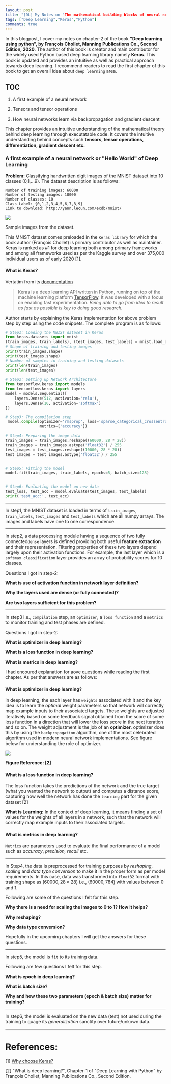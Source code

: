 ```yaml
---
layout: post
title: "[DL] My Notes on "The mathematical building blocks of neural networks" (Part-1)"
tags: ["Deep Learning","Keras","Python"]
comments: true
---
```

In this blogpost, I cover my notes on chapter-2 of the book **"Deep learning using python", by François Chollet, Manning Publications Co., Second Edition, 2020**. The author of this book is creator and main contributor for the widely used Python based deep learning library namely **Keras**. This book is updated and provides an intuitive as well as  practical approach towards deep learning. I recommend readers to read the first chapter of this book to get an overall idea about `deep learning` area.

## TOC

1. A first example of a neural network

2. Tensors and tensor operations

3. How neural networks learn via backpropagation and gradient descent

This chapter provides an intuitive understanding of the mathematical theory
behind deep learning through executatable code. It covers the intuitive understanding behind concepts such **tensors, tensor operations, differentiation, gradient descent etc.** 

### A first example of a neural network or "Hello World" of Deep Learning

**Problem:** Classifying handwritten digit images of the MNIST dataset into 10 classes (0,1,...9). The dataset description is as follows:

```
Number of training images: 60000
Number of testing images: 10000
Number of classes: 10
Class Label: {0,1,2,3,4,5,6,7,8,9}
Link to download: http://yann.lecun.com/exdb/mnist/
```

![](assets/images/20201209/pic1.png)

Sample images from the dataset. 

This MNIST dataset comes preloaded in the `Keras library` for which the book author (François Chollet) is primary contributor as well as maintainer. Keras is ranked as #1 for deep learning both among primary frameworks and among all frameworks used as per the Kaggle survey and over 375,000 individual users as of early 2020 [1].

#### What is Keras?

Vertatim from its [documentation](https://keras.io/guides/)

> Keras is a deep learning API written in Python, running on top of the machine learning platform [TensorFlow](https://github.com/tensorflow/tensorflow). It was developed with a focus on enabling fast experimentation. *Being able to go from idea to result as fast as possible is key to doing good research.*

Author starts by explaining the Keras implementation for above problem step by step using the code snippets. The complete program is as follows:

```python
# Step1: Loading the MNIST dataset in Keras
from keras.datasets import mnist
(train_images, train_labels), (test_images, test_labels) = mnist.load_data()
# Shape of training and testing images
print(train_images.shape)
print(test_images.shape)
# Number of samples in training and testing datasets
print(len(train_images)
print(len(test_images)

# Step2: Setting up Network Architecture
from tensorflow.keras import models
from tensorflow.keras import layers
model = models.Sequential([
    layers.Dense(512, activation='relu'),
    layers.Dense(10, activation='softmax')
])

# Step3: The compilation step
 model.compile(optimizer='rmsprop', loss='sparse_categorical_crossentropy',
               metrics=['accuracy'])

# Step4: Preparing the image data
train_images = train_images.reshape((60000, 28 * 28))
train_images = train_images.astype('float32') / 255
test_images = test_images.reshape((10000, 28 * 28))
test_images = test_images.astype('float32') / 255


# Step5: Fitting the model
model.fit(train_images, train_labels, epochs=5, batch_size=128)


# Step6: Evaluating the model on new data
test_loss, test_acc = model.evaluate(test_images, test_labels)
print('test_acc:', test_acc)
```

---

In step1, the MNIST dataset is loaded in terms of `train_images`, `train_labels`, `test_images` and  `test_labels` which are all numpy arrays. The images and labels have one to one correspondence.

---

In step2, a data processing module having a sequence of two fully connected`dense` layers is defined providing both useful **feature extraction** and their representation.  Filtering properties of these two layers depend largely upon their activation functions. For example, the last layer which is a `softmax classification` layer provides an array of probability scores for 10 classes.

Questions I got in step-2:

**What is use of activation function in network layer definition?**

**Why the layers used are dense (or fully connected)?**

**Are two layers sufficient for this problem?** 

---

 In step3 i.e., `compilation` step, an `optimizer`, a `loss function` and a `metrics` to monitor training and test phases are defined. 

Questions I got in step-2:

**What is optimizer in deep learning?**

**What is a loss function in deep learning?**

**What is metrics in deep learning?**

I had encoured explanation for aove questions while reading the first chapter. As per that answers are as follows:

#### What is optimizer in deep learning?

in deep learning, the each layer has `weights` associated with it and the key idea is to learn the *optimal* weight parameters so that network will correctly map example inputs to their associated targets. These weights are adjusted iteratively based on some  feedback signal obtained from the score of some loss function in a direction that will lower the loss score in the next iteration and so on. The weight adjustment is the job of an **optimizer**. optimizer does this by using the `backpropogation` algorithm, one of the most celebrated algorithm used in modern neural network implementations. See  figure below for understanding the role of  optimizer.

![](assets/images/20201209/pic2.png)

**Figure Reference: [2]**

#### What is a loss function in deep learning?

The loss function takes the predictions of the network and the true target (what you
wanted the network to output) and computes a distance score, capturing how well the network has done the `learning` part for the given dataset [2]

**What is Learning:** In the context of deep learning, it means finding a set of values for the weights of all layers in a network, such that the network will correctly map example inputs to their associated targets.

#### What is metrics in deep learning?

`Metrics` are parameters used to evaluate the final performance of a model such as *accuracy*, *precision, recall* etc.

---

In Step4, the data is preprocessed for training purposes by *reshaping*, *scaling* and *data type conversion* to make it in the proper form as per model requirements.  In this case, data was transformed into `float32` format with training shape as $(60000, 28\times28)$ i.e., $(60000, 784)$ with values between 0 and 1.

Following are some of the questions I felt for this step. 

**Why there is a need for scaling the images to 0 to 1? How it helps?**

**Why reshaping?**

**Why data type conversion?**

Hopefully in the upcoming chapters I will get the answers for these questions.

---

In step5, the model is `fit` to its training data.

Following are few questions I felt for this step.

**What is epoch in deep learning?**

**What is batch size?**

**Why and how these two parameters (epoch & batch size) matter for training?**

---

In step6, the model is evaluated on the new data (test) not used during the training to guage its *generalization* sanctity over future/unkown data. 

---

# References:

[1] [Why choose Keras?](https://keras.io/why_keras/)

[2] "What is deep learning?", Chapter-1 of "Deep Learning with Python" by François Chollet, Manning Publications Co., Second Edition.

